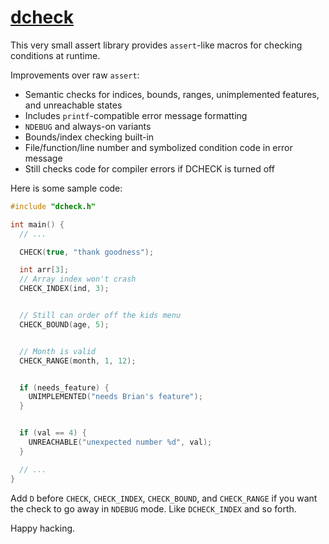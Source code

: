 # [dcheck](https://github.com/tekknolagi/dcheck)

This very small assert library provides `assert`-like macros for checking
conditions at runtime.

Improvements over raw `assert`:

* Semantic checks for indices, bounds, ranges, unimplemented features, and
  unreachable states
* Includes `printf`-compatible error message formatting
* `NDEBUG` and always-on variants
* Bounds/index checking built-in
* File/function/line number and symbolized condition code in error message
* Still checks code for compiler errors if DCHECK is turned off

Here is some sample code:

```c
#include "dcheck.h"

int main() {
  // ...

  CHECK(true, "thank goodness");

  int arr[3];
  // Array index won't crash
  CHECK_INDEX(ind, 3);


  // Still can order off the kids menu
  CHECK_BOUND(age, 5);


  // Month is valid
  CHECK_RANGE(month, 1, 12);


  if (needs_feature) {
    UNIMPLEMENTED("needs Brian's feature");
  }


  if (val == 4) {
    UNREACHABLE("unexpected number %d", val);
  }

  // ...
}
```

Add `D` before `CHECK`, `CHECK_INDEX`, `CHECK_BOUND`, and `CHECK_RANGE` if you
want the check to go away in `NDEBUG` mode. Like `DCHECK_INDEX` and so forth.

Happy hacking.
